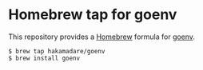 # Homebrew tap for goenv

This repository provides a [Homebrew](https://brew.sh) formula for [goenv](https://github.com/syndbg/goenv).

```
$ brew tap hakamadare/goenv
$ brew install goenv
```
